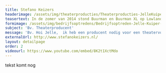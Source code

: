 ```yaml
---
title: Stefano Keizers
headerimage: /assets/img/theaterproducties/Theaterproducties-JelleKuiper-StefanoKeizers.jpg
teasertext: In de zomer van 2014 stond Buurman en Buurman XL op Lowlands en de Parade.
formimage: /assets/img/bedrijfsoptredens/Bedrijfsoptreden-Jelle-Kuiper-fakespeech.jpg
subject: 'Bv. Theaterproducent'
message: 'Bv. Hoi Jelle,  ik heb een producent nodig voor een theatervoorstelling die ik op aan het zetten ben. Wil je een keertje koffie drinken? Groetjes, Charlotte'
externalUrl: http://www.stefanokeizers.nl/
layout: detailpage
order: 2
videourl: https://www.youtube.com/embed/8K2t1XctMdo
---
```


tekst komt nog
